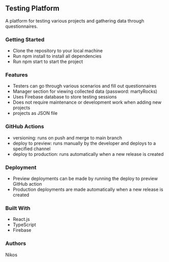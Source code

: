 ## Testing Platform
A platform for testing various projects and gathering data through questionnaires.

### Getting Started
* Clone the repository to your local machine
* Run npm install to install all dependencies
* Run npm start to start the project

### Features
* Testers can go through various scenarios and fill out questionnaires
* Manager section for viewing collected data (password: martyRocks)
* Uses Firebase database to store testing sessions
* Does not require maintenance or development work when adding new projects
* projects as JSON file 

### GitHub Actions
* versioning: runs on push and merge to main branch
* deploy to preview: runs manually by the developer and deploys to a specified channel
* deploy to production: runs automatically when a new release is created


### Deployment
* Preview deployments can be made by running the deploy to preview GitHub action
* Production deployments are made automatically when a new release is created


### Built With
* React.js
* TypeScript
* Firebase


### Authors
Nikos
